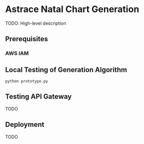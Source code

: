 # Astrace Natal Chart Generation

TODO: High-level description

## Prerequisites

### AWS IAM

## Local Testing of Generation Algorithm

`python prototype.py`

## Testing API Gateway

TODO

## Deployment

TODO
